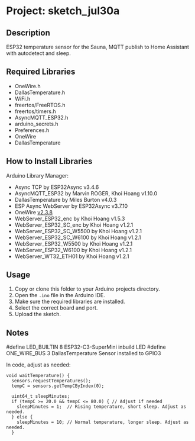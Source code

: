 # Project: sketch_jul30a

## Description
ESP32 temperature sensor for the Sauna, MQTT publish to Home Assistant with autodetect and sleep. 

## Required Libraries

- OneWire.h
- DallasTemperature.h
- WiFi.h
- freertos/FreeRTOS.h
- freertos/timers.h
- AsyncMQTT_ESP32.h
- arduino_secrets.h
- Preferences.h
- OneWire
- DallasTemperature

## How to Install Libraries

Arduino Library Manager:
- Async TCP by ESP32Async v3.4.6
- AsyncMQTT_ESP32 by Marvin ROGER, Khoi Hoang v1.10.0
- DallasTemperature by Miles Burton v4.0.3
- ESP Async WebServer by ESP32Async v3.7.10
- OneWire [v2.3.8](https://www.pjrc.com/teensy/td_libs_OneWire.html)
- WebServer_ESP32_enc by Khoi Hoang v1.5.3
- WebServer_ESP32_SC_enc by Khoi Hoang v1.2.1
- WebServer_ESP32_SC_W5500 by Khoi Hoang v1.2.1
- WebServer_ESP32_SC_W6100 by Khoi Hoang v1.2.1
- WebServer_ESP32_W5500 by Khoi Hoang v1.2.1
- WebServer_ESP32_W6100 by Khoi Hoang v1.2.1
- WebServer_WT32_ETH01 by Khoi Hoang v1.2.1

## Usage

1. Copy or clone this folder to your Arduino projects directory.
2. Open the `.ino` file in the Arduino IDE.
3. Make sure the required libraries are installed.
4. Select the correct board and port.
5. Upload the sketch.

## Notes

#define LED_BUILTIN 8 
    ESP32-C3-SuperMini inbuild LED
#define ONE_WIRE_BUS 3
    DallasTemperature Sensor installed to GPIO3 


In code, adjust as needed:
```
void waitTemperature() {
  sensors.requestTemperatures();
  tempC = sensors.getTempCByIndex(0);

  uint64_t sleepMinutes;
  if (tempC >= 20.0 && tempC <= 80.0) { // Adjust if needed
    sleepMinutes = 1;  // Rising temperature, short sleep. Adjust as needed.
  } else {
    sleepMinutes = 10; // Normal temperature, longer sleep. Adjust as needed.
  }
```